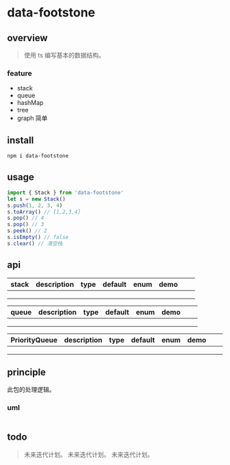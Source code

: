 # data-footstone

## overview

> 使用 ts 编写基本的数据结构。

### feature

- stack
- queue
- hashMap
- tree
- graph 简单

## install

`npm i data-footstone`

## usage

```js
import { Stack } from 'data-footstone'
let s = new Stack()
s.push(1, 2, 3, 4)
s.toArray() // [1,2,3,4]
s.pop() // 4
s.pop() // 3
s.peek() // 2
s.isEmpty() // false
s.clear() // 清空栈
```

## api

<!-- prettier-ignore-start -->
|stack|description|type|default|enum|demo|||
|-|-|-|-|-|-|-|-|
|||||||||
|||||||||
|||||||||
<!-- prettier-ignore-end -->

<!-- prettier-ignore-start -->
|queue|description|type|default|enum|demo|||
|-|-|-|-|-|-|-|-|
|||||||||
|||||||||
|||||||||
<!-- prettier-ignore-end -->

<!-- prettier-ignore-start -->
|PriorityQueue|description|type|default|enum|demo|||
|-|-|-|-|-|-|-|-|
|||||||||
|||||||||
|||||||||
<!-- prettier-ignore-end -->

## principle

此包的处理逻辑。

### uml

```

```

## todo

> 未来迭代计划。
> 未来迭代计划。
> 未来迭代计划。
